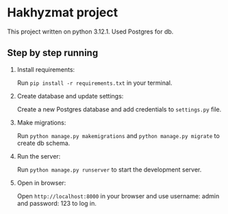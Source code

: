 # Hakhyzmat project

This project written on python 3.12.1. Used Postgres for db.

## Step by step running

1. Install requirements:

    Run `pip install -r requirements.txt` in your terminal.

2. Create database and update settings:

    Create a new Postgres database and add credentials to `settings.py` file.

3. Make migrations:

    Run `python manage.py makemigrations` and `python manage.py migrate` to create db schema.

4. Run the server:

    Run `python manage.py runserver` to start the development server.

5. Open in browser:

    Open `http://localhost:8000` in your browser and use username: admin and password: 123 to log in.

